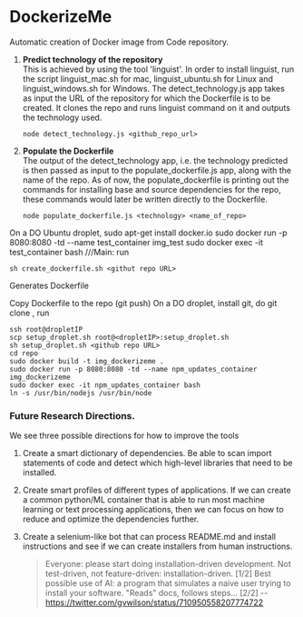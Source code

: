 <h1> DockerizeMe </h1>

Automatic creation of Docker image from Code repository.

1. <b>Predict technology of the repository</b></br>
    This is achieved by using the tool 'linguist'. In order to install linguist, run the script linguist_mac.sh for mac, linguist_ubuntu.sh for Linux and linguist_windows.sh for Windows.
    The detect_technology.js     app takes as input the URL of the repository for which the Dockerfile is to be created. It clones the repo and runs          linguist command on it and outputs the technology used.

    ```
    node detect_technology.js <github_repo_url>
    ```
2. <b>Populate the Dockerfile</b></br>
    The output of the detect_technology app, i.e. the technology predicted is then passed as input to the                        populate_dockerfile.js app, along with the name of the repo. As of now, the populate_dockerfile is printing out the          commands for installing base and source dependencies for the repo, these commands would later be written directly to the     Dockerfile.

    ```
    node populate_dockerfile.js <technology> <name_of_repo>
    ```
On a DO Ubuntu droplet, sudo apt-get install docker.io
sudo docker run -p 8080:8080 -td --name test_container img_test
sudo docker exec -it test_container bash
///Main:
run 
```
sh create_dockerfile.sh <githut repo URL>
```
Generates Dockerfile

Copy Dockerfile to the repo (git push)
On a DO droplet, install git, do git clone <githut repo URL>, 
run
```
ssh root@dropletIP
scp setup_droplet.sh root@<dropletIP>:setup_droplet.sh
sh setup_droplet.sh <github repo URL>
cd repo
sudo docker build -t img_dockerizeme .
sudo docker run -p 8080:8080 -td --name npm_updates_container img_dockerizeme
sudo docker exec -it npm_updates_container bash
ln -s /usr/bin/nodejs /usr/bin/node
```

### Future Research Directions.
We see three possible directions for how to improve the tools

1. Create a smart dictionary of dependencies. Be able to scan import statements of code and detect which high-level libraries that need to be installed.

2. Create smart profiles of different types of applications. If we can create a common python/ML container that is able to run most machine learning or text processing applications, then we can focus on how to reduce and optimize the dependencies further.

3. Create a selenium-like bot that can process README.md and install instructions and see if we can create installers from human instructions.
   
    > Everyone: please start doing installation-driven development. Not test-driven, not feature-driven: installation-driven. [1/2]
    > Best possible use of AI: a program that simulates a naive user trying to install your software. "Reads" docs, follows steps... [2/2]
    -- https://twitter.com/gvwilson/status/710950558207774722
